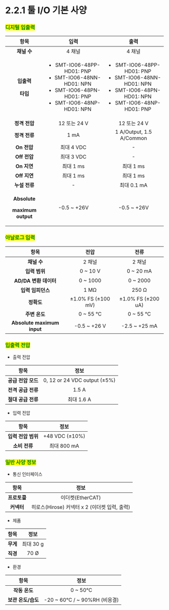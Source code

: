 ﻿# 2.2.1 툴 I/O 기본 사양

### <mark style="color:green;">디지털 입출력</mark>

|                                  **항목**                                 |                                                                   **입력**                                                                  |                                                                   **출력**                                                                  |
| :---------------------------------------------------------------------: | :---------------------------------------------------------------------------------------------------------------------------------------: | :---------------------------------------------------------------------------------------------------------------------------------------: |
|                                 **채널 수**                                |                                                                    4 채널                                                                   |                                                                    4 채널                                                                   |
|          <p><strong>입출력</strong> </p><p><strong>타입</strong></p>         | <ul><li>SMT-IO06-48PP-HD01: PNP</li><li>SMT-IO06-48NN-HD01: NPN</li><li>SMT-IO06-48PN-HD01: PNP</li><li>SMT-IO06-48NP-HD01: NPN</li></ul> | <ul><li>SMT-IO06-48PP-HD01: PNP</li><li>SMT-IO06-48NN-HD01: NPN</li><li>SMT-IO06-48PN-HD01: NPN</li><li>SMT-IO06-48NP-HD01: PNP</li></ul> |
|                                **정격 전압**                                |                                                                 12 또는 24 V                                                                |                                                                 12 또는 24 V                                                                |
|                                **정격 전류**                                |                                                                    1 mA                                                                   |                                                          1 A/Output, 1.5 A/Common                                                         |
|                                **On 전압**                                |                                                                  최대 4 VDC                                                                 |                                                                     -                                                                     |
|                                **Off 전압**                               |                                                                  최대 3 VDC                                                                 |                                                                     -                                                                     |
|                                **On 지연**                                |                                                                  최대 1 ms                                                                  |                                                                  최대 1 ms                                                                  |
|                                **Off 지연**                               |                                                                  최대 1 ms                                                                  |                                                                  최대 1 ms                                                                  |
|                                **누설 전류**                                |                                                                     -                                                                     |                                                                 최대 0.1 mA                                                                 |
| <p><strong>Absolute</strong> </p><p><strong>maximum output</strong></p> |                                                                -0.5 \~ +26V                                                               |                                                                -0.5 \~ +26V                                                               |

<mark style="color:green;"></mark>

### <mark style="color:green;">아날로그 입력</mark>

|           **항목**           |       **전압**       |       **전류**       |
| :------------------------: | :----------------: | :----------------: |
|          **채널 수**          |        2 채널        |        2 채널        |
|          **입력 범위**         |      0 \~ 10 V     |     0 \~ 20 mA     |
|      **AD/DA 변환 데이터**      |      0 \~ 1000     |      0 \~ 2000     |
|         **입력 임피던스**        |        1 MΩ        |        250 Ω       |
|           **정확도**          | ±1.0% FS (±100 mV) | ±1.0% FS (±200 uA) |
|          **주변 온도**         |      0 \~ 55 ℃     |      0 \~ 55 ℃     |
| **Absolute maximum input** |    -0.5 \~ +26 V   |   -2.5 \~ +25 mA   |



### <mark style="color:green;">입출력 전압</mark>

* 출력 전압

|    **항목**    |            **정보**            |
| :----------: | :--------------------------: |
| **공급 전압 모드** | 0, 12 or 24 VDC output (±5%) |
| **전격 공급 전류** |             1.5 A            |
| **절대 공급 전류** |           최대 1.6 A           |

* 입력 전압

|    **항목**    |     **정보**     |
| :----------: | :------------: |
| **입력 전압 범위** | +48 VDC (±10%) |
|   **소비 전류**  |    최대 800 mA   |

<mark style="color:green;"></mark>

### <mark style="color:green;">일반 사양 정보</mark>

* 통신 인터페이스

|  **항목**  |              **정보**              |
| :------: | :------------------------------: |
| **프로토콜** |           이더켓(EtherCAT)          |
|  **커넥터** | 히로스(Hirose) 커넥터 x 2 (이더켓 입력, 출력) |

* 제품

| **항목** |  **정보** |
| :----: | :-----: |
| **무게** | 최대 30 g |
| **직경** |   70 Ø  |

* 환경

|    **항목**    |            **정보**           |
| :----------: | :-------------------------: |
|  **작동 온도**   |           0 \~ 50℃          |
| **보관 온도/습도** | -20 \~ 60℃ / \~ 90%RH (비응결) |

